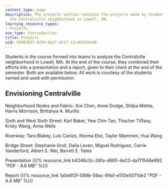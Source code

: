 ```yaml
---
content_type: page
description: The projects section contains the projects made by students to analyze
  the Centralville neighborhood in Lowell, MA.
learning_resource_types:
- Projects
ocw_type: CourseSection
title: Projects
uid: 9588783f-4234-0a27-d217-13cd63516a96
---
```


Students in the course formed into teams to analyze the Centralville neighborhood in Lowell, MA. At the end of the course, they combined their efforts into a presentation and a report, given to their client at the end of the semester. Both are available below. All work is courtesy of the students named and used with permission.

Envisioning Centralville
------------------------

Neighborhood Nodes and Fabric: Xixi Chen, Anne Dodge, Shilpa Mehta, Harris Morrison, Brittanya A. Murillo

Sixth and West Sixth Street: Karl Baker, Yew Chin Tan, Thacher Tiffany, Kristy Wang, Anna Wells

Riverway: Tara Blakey, Luis Canizo, Ifeoma Ebo, Taylor Mammen, Hua Wang

Bridge Street: Stephanie Groll, Dalia Leven, Miguel Rodriguez, Carrie Vanderford, Albert S. Wei, Barrett E. Yates

Presentation ({{% resource_link b4246c0c-26fa-d665-4e23-da7f1548e992 "PDF - 8.6 MB" %}})

Report ({{% resource_link 1a0e8f2f-089b-59ac-99a1-e510e5071de2 "PDF - 4.4 MB" %}})